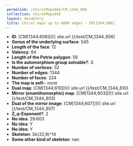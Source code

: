 ```yaml
--- 
 permalink: /chiralMaps6kE/CM_1344_606 
 collection: chiralMaps6kE
 layout: dataEntry
 title: Chiral maps up to 6000 edges - CM[1344;606]
---
```


- **ID**: [CM[1344;606]]({{ site.url }}/test/CM_1344_606)
- **Genus of the underlying surface**: 545
- **Length of the face**: 12
- **Valency**: 84
- **Length of the Petrie polygon**: 56
- **Is the automorphism group solvable?**: S
- **Number of vertices**: 32
- **Number of edges**: 1344
- **Number of faces**: 224
- **The map is self-**: none
- **Dual map**: [CM[1344;610]]({{ site.url }}/test/CM_1344_610)
- **Mirror (enantihomorphic) map**: [CM[1344;603]]({{ site.url }}/test/CM_1344_603)
- **Dual of the mirror image**: [CM[1344;607]]({{ site.url }}/test/CM_1344_607)
- **Z_q-Exponent?**: 2
- **No idea**:  29:603
- **No idea**: Y
- **No idea**: Y
- **Skeleton**: Sk(32;9)^14
- **Some other kind of skeleton**: nan
